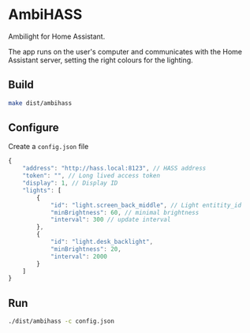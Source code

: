 # AmbiHASS

Ambilight for Home Assistant.

The app runs on the user's computer and communicates with the Home Assistant server, setting the right colours for the lighting.

## Build

```sh
make dist/ambihass
```

## Configure

Create a `config.json` file

```js
{
    "address": "http://hass.local:8123", // HASS address
    "token": "", // Long lived access token
    "display": 1, // Display ID
    "lights": [
        {
            "id": "light.screen_back_middle", // Light entitity_id
            "minBrightness": 60, // minimal brightness
            "interval": 300 // update interval
        },
        {
            "id": "light.desk_backlight",
            "minBrightness": 20,
            "interval": 2000
        }
    ]
}
```

## Run

```sh
./dist/ambihass -c config.json
```